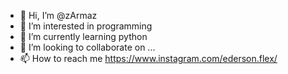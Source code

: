 - 👋 Hi, I’m @zArmaz
- 👀 I’m interested in programming
- 🌱 I’m currently learning python
- 💞️ I’m looking to collaborate on ...
- 📫 How to reach me https://www.instagram.com/ederson.flex/

<!---
zArmaz/zArmaz is a ✨ special ✨ repository because its `README.md` (this file) appears on your GitHub profile.
You can click the Preview link to take a look at your changes.
--->
